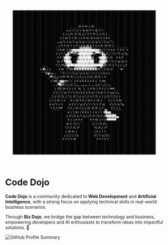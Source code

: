 <p align="center">
  <a href="" target="_blank" rel="noopener noreferrer">
    <img 
      src="https://raw.githubusercontent.com/codedojo-motionu/.github/main/profile/assets/ascii_art.png" 
      alt="CODEDOJO" 
      width="500"
    />
  </a>
</p>

# Code Dojo  

**Code Dojo** is a community dedicated to **Web Development** and **Artificial Intelligence**, with a strong focus on applying technical skills in real-world business scenarios.  

Through **Biz Dojo**, we bridge the gap between technology and business, empowering developers and AI enthusiasts to transform ideas into impactful solutions. 🚀  

![GitHub Profile Summary](http://github-profile-summary-cards.vercel.app/api/cards/profile-details?username=codedojo-motionu&theme=2077)
